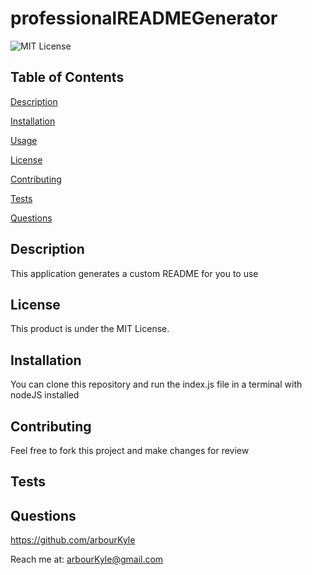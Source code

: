 # professionalREADMEGenerator
![MIT License](https://img.shields.io/badge/license-MIT%20License-blue.svg)
## Table of Contents

[Description](#description)

[Installation](#installation)

[Usage](#usage)

[License](#license)

[Contributing](#contributing)

[Tests](#tests)

[Questions](#questions)

## Description
This application generates a custom README for you to use

## License
This product is under the MIT License.

## Installation
You can clone this repository and run the index.js file in a terminal with nodeJS installed

## Contributing
Feel free to fork this project and make changes for review

## Tests


## Questions
https://github.com/arbourKyle 

Reach me at: arbourKyle@gmail.com

